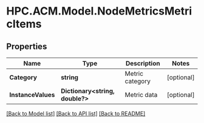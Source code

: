 # HPC.ACM.Model.NodeMetricsMetricItems
## Properties

Name | Type | Description | Notes
------------ | ------------- | ------------- | -------------
**Category** | **string** | Metric category | [optional] 
**InstanceValues** | **Dictionary&lt;string, double?&gt;** | Metric data | [optional] 

[[Back to Model list]](../README.md#documentation-for-models) [[Back to API list]](../README.md#documentation-for-api-endpoints) [[Back to README]](../README.md)

